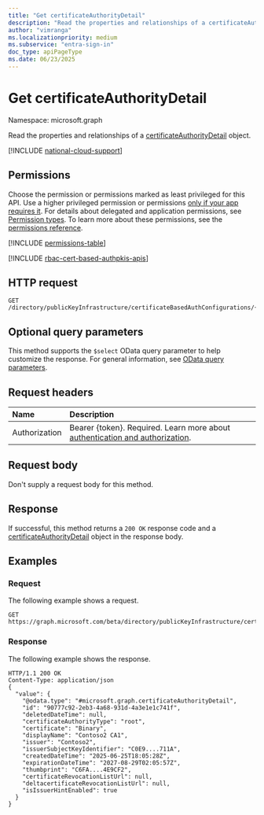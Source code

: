 ```yaml
---
title: "Get certificateAuthorityDetail"
description: "Read the properties and relationships of a certificateAuthorityDetail object."
author: "vimranga"
ms.localizationpriority: medium
ms.subservice: "entra-sign-in"
doc_type: apiPageType
ms.date: 06/23/2025
---
```


# Get certificateAuthorityDetail

Namespace: microsoft.graph

Read the properties and relationships of a [certificateAuthorityDetail](../resources/certificateauthoritydetail.md) object.

[!INCLUDE [national-cloud-support](../../includes/all-clouds.md)]

## Permissions

Choose the permission or permissions marked as least privileged for this API. Use a higher privileged permission or permissions [only if your app requires it](/graph/permissions-overview#best-practices-for-using-microsoft-graph-permissions). For details about delegated and application permissions, see [Permission types](/graph/permissions-overview#permission-types). To learn more about these permissions, see the [permissions reference](/graph/permissions-reference).

<!-- { "blockType": "permissions", "name": "certificateauthoritydetail_get" } -->
[!INCLUDE [permissions-table](../includes/permissions/certificateauthoritydetail-get-permissions.md)]

[!INCLUDE [rbac-cert-based-authpkis-apis](../includes/rbac-for-apis/rbac-cert-based-authpkis-apis.md)]

## HTTP request
``` http
GET /directory/publicKeyInfrastructure/certificateBasedAuthConfigurations/{certificateBasedAuthPkiId}/certificateAuthorities/{certificateAuthorityDetailId}
```

## Optional query parameters

This method supports the `$select` OData query parameter to help customize the response. For general information, see [OData query parameters](/graph/query-parameters).

## Request headers

|Name|Description|
|:---|:---|
|Authorization|Bearer {token}. Required. Learn more about [authentication and authorization](/graph/auth/auth-concepts).|

## Request body

Don't supply a request body for this method.

## Response

If successful, this method returns a `200 OK` response code and a [certificateAuthorityDetail](../resources/certificateauthoritydetail.md) object in the response body.

## Examples

### Request
The following example shows a request.
``` http
GET https://graph.microsoft.com/beta/directory/publicKeyInfrastructure/certificateBasedAuthConfigurations/{certificateBasedAuthPkiId}/certificateAuthorities/{certificateAuthorityDetailId}
```

### Response
The following example shows the response.

``` http
HTTP/1.1 200 OK
Content-Type: application/json
{
  "value": {
    "@odata.type": "#microsoft.graph.certificateAuthorityDetail",
    "id": "90777c92-2eb3-4a68-931d-4a3e1e1c741f",
    "deletedDateTime": null,
    "certificateAuthorityType": "root",
    "certificate": "Binary",
    "displayName": "Contoso2 CA1",
    "issuer": "Contoso2",
    "issuerSubjectKeyIdentifier": "C0E9....711A",
    "createdDateTime": "2025-06-25T18:05:28Z",
    "expirationDateTime": "2027-08-29T02:05:57Z",
    "thumbprint": "C6FA....4E9CF2",
    "certificateRevocationListUrl": null,
    "deltacertificateRevocationListUrl": null,
    "isIssuerHintEnabled": true
  }
}
```
